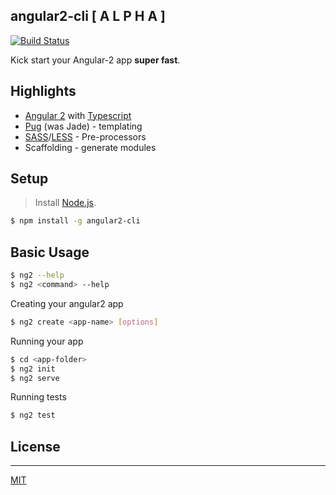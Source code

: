 ## angular2-cli [ A L P H A ]

[![Build Status](https://travis-ci.org/madhusudhand/angular2-cli.svg?branch=master)](https://travis-ci.org/madhusudhand/angular2-cli)

Kick start your Angular-2 app **super fast**.

## Highlights

* [Angular 2][angular] with [Typescript][ts]
* [Pug] (was Jade) - templating
* [SASS]/[LESS] - Pre-processors
* Scaffolding - generate modules

## Setup

> Install [Node.js].

```sh
$ npm install -g angular2-cli
```

## Basic Usage

```sh
$ ng2 --help
$ ng2 <command> --help
```

Creating your angular2 app

```sh
$ ng2 create <app-name> [options]
```

Running your app

```sh
$ cd <app-folder>
$ ng2 init
$ ng2 serve
```

Running tests

```sh
$ ng2 test
```

## License
----

[MIT]


   [angular]: <angular.io>
   [ut]: <https://docs.angularjs.org/guide/unit-testing>
   [ts]: <http://www.typescriptlang.org>
   [pug]: <http://jade-lang.com>
   [SASS]: <http://sass-lang.com>
   [LESS]: <http://lesscss.org>
   [node.js]: <http://nodejs.org>
   [MIT]: <https://github.com/madhusudhand/angular2-cli/blob/master/LICENSE>
